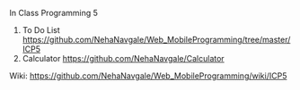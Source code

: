 In Class Programming 5

1. To Do List https://github.com/NehaNavgale/Web_MobileProgramming/tree/master/ICP5
2. Calculator https://github.com/NehaNavgale/Calculator

Wiki: https://github.com/NehaNavgale/Web_MobileProgramming/wiki/ICP5
